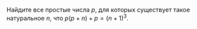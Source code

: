Найдите все простые числа $p$, для которых существует такое натуральное $n$, что $p\left( p+n \right)+p={{\left( n+1 \right)}^{3}}$.